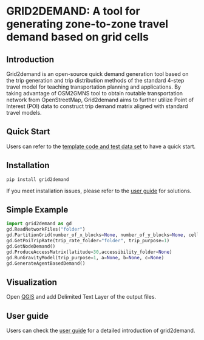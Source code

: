 # GRID2DEMAND: A tool for generating zone-to-zone travel demand based on grid cells

## Introduction
Grid2demand is an open-source quick demand generation tool based on the trip generation and trip distribution methods of the standard 4-step travel model for teaching transportation planning and applications. By taking advantage of OSM2GMNS tool to obtain routable transportation network from OpenStreetMap, Grid2demand aims to further utilize Point of Interest (POI) data to construct trip demand matrix aligned with standard travel models.
## Quick Start
Users can refer to the [template code and test data set](https://github.com/asu-trans-ai-lab/Grid2Demand/) to have a quick start.

## Installation
```
pip install grid2demand
```
If you meet installation issues, please refer to the [user guide](https://github.com/asu-trans-ai-lab/grid2demand/blob/main/README.md) for solutions.


## Simple Example
```python
import grid2demand as gd
gd.ReadNetworkFiles("folder")
gd.PartitionGrid(number_of_x_blocks=None, number_of_y_blocks=None, cell_width=500, cell_height=500, latitude=30)
gd.GetPoiTripRate(trip_rate_folder="folder", trip_purpose=1)
gd.GetNodeDemand()
gd.ProduceAccessMatrix(latitude=30,accessibility_folder=None)
gd.RunGravityModel(trip_purpose=1, a=None, b=None, c=None)
gd.GenerateAgentBasedDemand()
```

## Visualization
Open [QGIS](https://www.qgis.org/) and add Delimited Text Layer of the output files.

## User guide
Users can check the [user guide](https://github.com/asu-trans-ai-lab/grid2demand/blob/main/README.md) for a detailed introduction of grid2demand.
